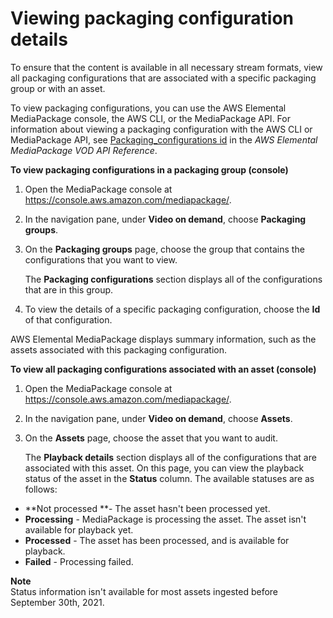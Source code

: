 # Viewing packaging configuration details<a name="pkg-cfig-view"></a>

To ensure that the content is available in all necessary stream formats, view all packaging configurations that are associated with a specific packaging group or with an asset\. 

To view packaging configurations, you can use the AWS Elemental MediaPackage console, the AWS CLI, or the MediaPackage API\. For information about viewing a packaging configuration with the AWS CLI or MediaPackage API, see [Packaging\_configurations id](https://docs.aws.amazon.com/mediapackage-vod/latest/apireference/packaging_configurations-id.html) in the *AWS Elemental MediaPackage VOD API Reference*\.

**To view packaging configurations in a packaging group \(console\)**

1. Open the MediaPackage console at [https://console\.aws\.amazon\.com/mediapackage/](https://console.aws.amazon.com/mediapackage/)\.

1. In the navigation pane, under **Video on demand**, choose **Packaging groups**\.

1. On the **Packaging groups** page, choose the group that contains the configurations that you want to view\. 

   The **Packaging configurations** section displays all of the configurations that are in this group\.

1. To view the details of a specific packaging configuration, choose the **Id** of that configuration\.

AWS Elemental MediaPackage displays summary information, such as the assets associated with this packaging configuration\.

**To view all packaging configurations associated with an asset \(console\)**

1. Open the MediaPackage console at [https://console\.aws\.amazon\.com/mediapackage/](https://console.aws.amazon.com/mediapackage/)\.

1. In the navigation pane, under **Video on demand**, choose **Assets**\.

1. On the **Assets** page, choose the asset that you want to audit\. 

   The **Playback details** section displays all of the configurations that are associated with this asset\. On this page, you can view the playback status of the asset in the **Status** column\. The available statuses are as follows:
+ **Not processed **\- The asset hasn't been processed yet\.
+ **Processing** \- MediaPackage is processing the asset\. The asset isn't available for playback yet\.
+ **Processed** \- The asset has been processed, and is available for playback\.
+ **Failed** \- Processing failed\.

**Note**  
Status information isn't available for most assets ingested before September 30th, 2021\.